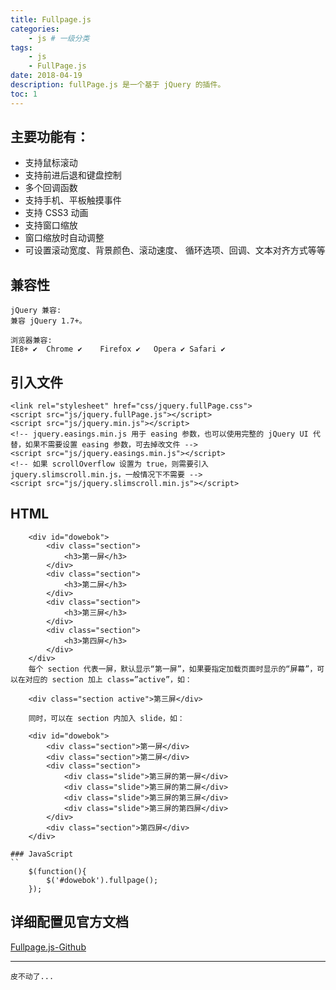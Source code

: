 ```yaml
---
title: Fullpage.js
categories:
    - js # 一级分类
tags:
    - js
    - FullPage.js
date: 2018-04-19
description: fullPage.js 是一个基于 jQuery 的插件。
toc: 1
---
```


## 主要功能有：

-   支持鼠标滚动
-   支持前进后退和键盘控制
-   多个回调函数
-   支持手机、平板触摸事件
-   支持 CSS3 动画
-   支持窗口缩放
-   窗口缩放时自动调整
-   可设置滚动宽度、背景颜色、滚动速度、 循环选项、回调、文本对齐方式等等

## 兼容性

    jQuery 兼容:
    兼容 jQuery 1.7+。

    浏览器兼容:
    IE8+ ✔	Chrome ✔	Firefox ✔	Opera ✔	Safari ✔

## 引入文件

```
<link rel="stylesheet" href="css/jquery.fullPage.css">
<script src="js/jquery.fullPage.js"></script>
<script src="js/jquery.min.js"></script>
<!-- jquery.easings.min.js 用于 easing 参数，也可以使用完整的 jQuery UI 代替，如果不需要设置 easing 参数，可去掉改文件 -->
<script src="js/jquery.easings.min.js"></script>
<!-- 如果 scrollOverflow 设置为 true，则需要引入 jquery.slimscroll.min.js，一般情况下不需要 -->
<script src="js/jquery.slimscroll.min.js"></script>
```

## HTML

```
	<div id="dowebok">
	    <div class="section">
	        <h3>第一屏</h3>
	    </div>
	    <div class="section">
	        <h3>第二屏</h3>
	    </div>
	    <div class="section">
	        <h3>第三屏</h3>
	    </div>
	    <div class="section">
	        <h3>第四屏</h3>
	    </div>
	</div>
	每个 section 代表一屏，默认显示“第一屏”，如果要指定加载页面时显示的“屏幕”，可以在对应的 section 加上 class=”active”，如：

	<div class="section active">第三屏</div>

	同时，可以在 section 内加入 slide，如：

	<div id="dowebok">
	    <div class="section">第一屏</div>
	    <div class="section">第二屏</div>
	    <div class="section">
	        <div class="slide">第三屏的第一屏</div>
	        <div class="slide">第三屏的第二屏</div>
	        <div class="slide">第三屏的第三屏</div>
	        <div class="slide">第三屏的第四屏</div>
	    </div>
	    <div class="section">第四屏</div>
	</div>

### JavaScript
``
	$(function(){
	    $('#dowebok').fullpage();
	});
```

## 详细配置见官方文档

[Fullpage.js-Github](https://github.com/alvarotrigo/fullPage.js/tree/master/lang/chinese#fullpagejs)

---

    皮不动了...
